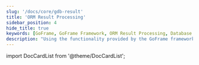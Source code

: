 ```yaml
---
slug: '/docs/core/gdb-result'
title: 'ORM Result Processing'
sidebar_position: 4
hide_title: true
keywords: [GoFrame, GoFrame Framework, ORM Result Processing, Database Handling, gdb, Data Retrieval, Result Conversion, SQL Query, Data Manipulation, Web Development]
description: "Using the functionality provided by the GoFrame framework for ORM result processing, this document details the process of retrieving and converting database results, helping developers perform data manipulation and management more efficiently, thereby enhancing the development efficiency of web applications."
---
```


import DocCardList from '@theme/DocCardList';

<DocCardList />